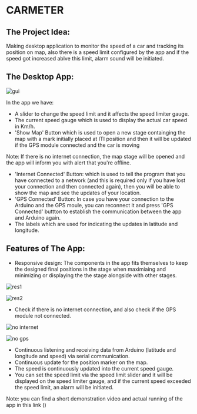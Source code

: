 # CARMETER
## The Project Idea: 
Making desktop application to monitor the speed of a car and tracking its position on map, also there is a speed limit configured by the app and if the speed got
increased ablve this limit, alarm sound will be initiated.

## The Desktop App:
![gui](https://user-images.githubusercontent.com/118214245/205881067-c145d79a-8ee1-4a96-8fd9-dcb6d10dd57e.png)

In the app we have:

 * A slider to change the speed limit and it affects the speed limiter gauge.
 * The current speed gauge which is used to display the actual car speed in Km/h.
 * 'Show Map' Button which is used to open a new stage containging the map with a mark initially placed at ITI position and then it will be updated if the GPS module
 connected and the car is moving
 
 Note: If there is no internet connection, the map stage will be opened and the app will inform you with alert that you're offline.
 
 * 'Internet Connected' Button: which is used to tell the program that you have connected to a network (and this is required only if you have lost your connection
 and then connected again), then you will be able to show the map and see the updates of your location.
 * 'GPS Connected' Button: In case you have your connection to the Arduino and the GPS moule, you can reconnect it and press 'GPS Connected' buttton to establish the
 communication between the app and Arduino again.
 * The labels which are used for indicating the updates in latitude and longitude.

 ## Features of The App:
 
 * Responsive design: The components in the app fits themselves to keep the designed final positions in the stage when maximiaing and minimizing or displaying the 
  the stage alongside with other stages.
  
  ![res1](https://user-images.githubusercontent.com/118214245/205886882-72472f0b-e0b8-4f75-bb97-e4aea9209d19.png) 
  
  ![res2](https://user-images.githubusercontent.com/118214245/205886997-747086be-b33f-45df-9eb0-9dbe0ba998f8.png)
  
  * Check if there is no internet connection, and also check if the GPS module not connected.
  
  ![no internet](https://user-images.githubusercontent.com/118214245/205888091-f5166426-94ff-45fd-a8f0-a4d6acec43e5.png)
  
  ![no gps](https://user-images.githubusercontent.com/118214245/205888130-b0ef1829-8995-4d4a-a4f1-790914528475.png)

 * Continuous listening and receiving data from Arduino (latitude and longitude and speed) via serial communication.
 * Continuous update for the position marker on the map.
 * The speed is continuously updated into the current speed gauge.
 * You can set the speed limit via the speed limit slider and it will be displayed on the speed limiter gauge, and if the current speed exceeded the speed 
 limit, an alarm will be initiated.
 
 Note: you can find a short demonstration video and actual running of the app in this link ()
 
  
